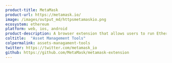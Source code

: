 ```yaml
---
product-title: MetaMask
product-url: https://metamask.io/
image: /images/output_md/httpsmetamaskio.png
ecosystem: ethereum
platform: web, ios, android
product-description: A browser extension that allows users to run Ethereum dApps and interacting with smart contracts.
coltitle:  "Asset Management Tools"
colpermalink: assets-managament-tools
twitter: https://twitter.com/metamask_io
github: https://github.com/MetaMask/metamask-extension
---
```

